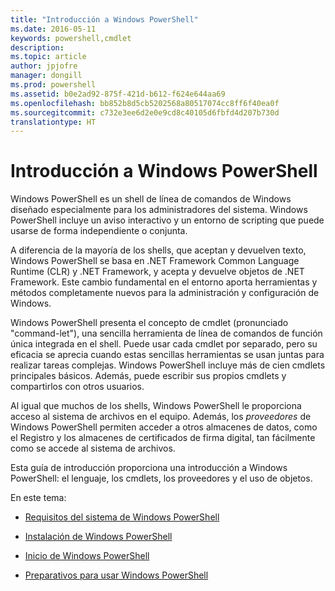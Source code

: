 ```yaml
---
title: "Introducción a Windows PowerShell"
ms.date: 2016-05-11
keywords: powershell,cmdlet
description: 
ms.topic: article
author: jpjofre
manager: dongill
ms.prod: powershell
ms.assetid: b0e2ad92-875f-421d-b612-f624e644aa69
ms.openlocfilehash: bb852b8d5cb5202568a80517074cc8ff6f40ea0f
ms.sourcegitcommit: c732e3ee6d2e0e9cd8c40105d6fbfd4d207b730d
translationtype: HT
---
```

# <a name="getting-started-with-windows-powershell"></a>Introducción a Windows PowerShell
Windows PowerShell es un shell de línea de comandos de Windows diseñado especialmente para los administradores del sistema. Windows PowerShell incluye un aviso interactivo y un entorno de scripting que puede usarse de forma independiente o conjunta.

A diferencia de la mayoría de los shells, que aceptan y devuelven texto, Windows PowerShell se basa en .NET Framework Common Language Runtime (CLR) y .NET Framework, y acepta y devuelve objetos de .NET Framework. Este cambio fundamental en el entorno aporta herramientas y métodos completamente nuevos para la administración y configuración de Windows.

Windows PowerShell presenta el concepto de cmdlet (pronunciado "command-let"), una sencilla herramienta de línea de comandos de función única integrada en el shell. Puede usar cada cmdlet por separado, pero su eficacia se aprecia cuando estas sencillas herramientas se usan juntas para realizar tareas complejas. Windows PowerShell incluye más de cien cmdlets principales básicos. Además, puede escribir sus propios cmdlets y compartirlos con otros usuarios.

Al igual que muchos de los shells, Windows PowerShell le proporciona acceso al sistema de archivos en el equipo. Además, los *proveedores* de Windows PowerShell permiten acceder a otros almacenes de datos, como el Registro y los almacenes de certificados de firma digital, tan fácilmente como se accede al sistema de archivos.

Esta guía de introducción proporciona una introducción a Windows PowerShell: el lenguaje, los cmdlets, los proveedores y el uso de objetos.

En este tema:

-   [Requisitos del sistema de Windows PowerShell](../setup/Windows-PowerShell-System-Requirements.md)

-   [Instalación de Windows PowerShell](../setup/Installing-Windows-PowerShell.md)

-   [Inicio de Windows PowerShell](../setup/Starting-Windows-PowerShell.md)

-   [Preparativos para usar Windows PowerShell](Getting-Ready-to-Use-Windows-PowerShell.md)

